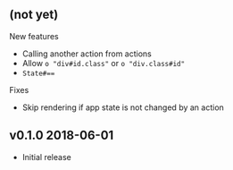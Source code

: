 ## (not yet)

New features

- Calling another action from actions
- Allow `o "div#id.class"` or `o "div.class#id"`
- `State#==`

Fixes

- Skip rendering if app state is not changed by an action

## v0.1.0 2018-06-01

- Initial release
